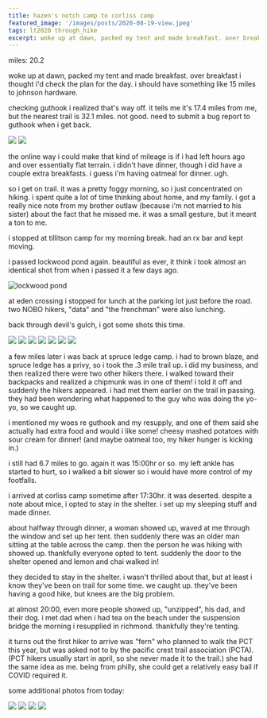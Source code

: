 ```yaml
---
title: hazen's notch camp to corliss camp
featured_image: '/images/posts/2020-08-19-view.jpeg'
tags: lt2020 through_hike
excerpt: woke up at dawn, packed my tent and made breakfast. over breakfast i thought i'd check the plan for the day. i should have something like 15 miles to johnson hardware.
---
```


miles: 20.2

woke up at dawn, packed my tent and made breakfast. over breakfast i thought i'd check the plan for the day. i should have something like 15 miles to johnson hardware.

checking guthook i realized that's way off. it tells me it's 17.4 miles from me, but the nearest trail is 32.1 miles. not good. need to submit a bug report to guthook when i get back.

<div class="gallery" data-columns="2">
	<img src="/images/posts/2020-08-19-17-to-johnson-hardware.jpeg">
	<img src="/images/posts/2020-08-19-32-to-15-crossing.jpeg">
</div>

the online way i could make that kind of mileage is if i had left hours ago and over essentially flat terrain. i didn't have dinner, though i did have a couple extra breakfasts. i guess i'm having oatmeal for dinner. ugh.

so i get on trail. it was a pretty foggy morning, so i just concentrated on hiking. i spent quite a lot of time thinking about home, and my family. i got a really nice note from my brother outlaw (because i'm not married to his sister) about the fact that he missed me. it was a small gesture, but it meant a ton to me.

i stopped at tillitson camp for my morning break. had an rx bar and kept moving.

i passed lockwood pond again. beautiful as ever, it think i took almost an identical shot from when i passed it a few days ago.

![lockwood pond](/images/posts/2020-08-19-lockwood-pond.jpeg)

at eden crossing i stopped for lunch at the parking lot just before the road. two NOBO hikers, "data" and "the frenchman" were also lunching.

back through devil's gulch, i got some shots this time.

<div class="gallery" data-columns="3">
	<img src="/images/posts/2020-08-19-devils-gulch-1.jpeg">
	<img src="/images/posts/2020-08-19-devils-gulch-2.jpeg">
	<img src="/images/posts/2020-08-19-devils-gulch-3.jpeg">
	<img src="/images/posts/2020-08-19-devils-gulch-4.jpeg">
	<img src="/images/posts/2020-08-19-devils-gulch-5.jpeg">
	<img src="/images/posts/2020-08-19-devils-gulch-6.jpeg">
	<img src="/images/posts/2020-08-19-devils-gulch-7.jpeg">
</div>

a few miles later i was back at spruce ledge camp. i had to brown blaze, and spruce ledge has a privy, so i took the .3 mile trail up. i did my business, and then realized there were two other hikers there. i walked toward their backpacks and realized a chipmunk was in one of them! i told it off and suddenly the hikers appeared. i had met them earlier on the trail in passing. they had been wondering what happened to the guy who was doing the yo-yo, so we caught up.

i mentioned my woes re guthook and my resupply, and one of them said she actually had extra food and would i like some! cheesy mashed potatoes with sour cream for dinner! (and maybe oatmeal too, my hiker hunger is kicking in.)

i still had 6.7 miles to go. again it was 15:00hr or so. my left ankle has started to hurt, so i walked a bit slower so i would have more control of my footfalls.

i arrived at corliss camp sometime after 17:30hr. it was deserted. despite a note about mice, i opted to stay in the shelter. i set up my sleeping stuff and made dinner.

about halfway through dinner, a woman showed up, waved at
me through the window and set up her tent. then suddenly there was an older man sitting at the table across the camp. then the person he was hiking with showed up. thankfully everyone opted to tent. suddenly the door to the shelter opened and lemon and chai walked in!

they decided to stay in the shelter. i wasn't thrilled about that, but at least i know they've been on trail for some time. we caught up. they've been having a good hike, but knees are the big problem.

at almost 20:00, even more people showed up, "unzipped", his dad, and their dog. i met dad when i had tea on the beach under the suspension bridge the morning i resupplied in richmond. thankfully they're tenting.

it turns out the first hiker to arrive was "fern" who planned to walk the PCT this year, but was asked not to by the pacific crest trail association (PCTA). (PCT hikers usually start in april, so she never made it to the trail.) she had the same idea as me. being from philly, she could get a relatively easy bail if COVID required it.

some additional photos from today:

<div class="gallery" data-columns="3">
	<img src="/images/posts/2020-08-19-spider-web.jpeg">
	<img src="/images/posts/2020-08-19-view.jpeg">
	<img src="/images/posts/2020-08-19-mushrooms-1.jpeg">
	<img src="/images/posts/2020-08-19-mushrooms-2.jpeg">
</div>
